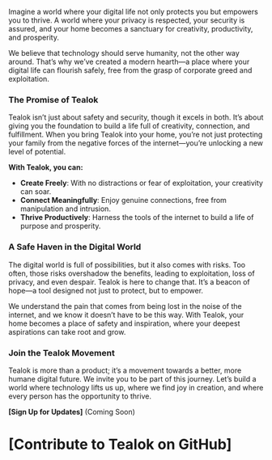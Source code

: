 Imagine a world where your digital life not only protects you but empowers you to thrive. A world where your privacy is respected, your security is assured, and your home becomes a sanctuary for creativity, productivity, and prosperity.

We believe that technology should serve humanity, not the other way around. That’s why we’ve created a modern hearth—a place where your digital life can flourish safely, free from the grasp of corporate greed and exploitation.



### **The Promise of Tealok**

Tealok isn’t just about safety and security, though it excels in both. It’s about giving you the foundation to build a life full of creativity, connection, and fulfillment. When you bring Tealok into your home, you’re not just protecting your family from the negative forces of the internet—you’re unlocking a new level of potential.

**With Tealok, you can:**

- **Create Freely**: With no distractions or fear of exploitation, your creativity can soar.
- **Connect Meaningfully**: Enjoy genuine connections, free from manipulation and intrusion.
- **Thrive Productively**: Harness the tools of the internet to build a life of purpose and prosperity.



### **A Safe Haven in the Digital World**

The digital world is full of possibilities, but it also comes with risks. Too often, those risks overshadow the benefits, leading to exploitation, loss of privacy, and even despair. Tealok is here to change that. It’s a beacon of hope—a tool designed not just to protect, but to empower.

We understand the pain that comes from being lost in the noise of the internet, and we know it doesn’t have to be this way. With Tealok, your home becomes a place of safety and inspiration, where your deepest aspirations can take root and grow.



### **Join the Tealok Movement**

Tealok is more than a product; it’s a movement towards a better, more humane digital future. We invite you to be part of this journey. Let’s build a world where technology lifts us up, where we find joy in creation, and where every person has the opportunity to thrive.

**[Sign Up for Updates]** (Coming Soon)

**[Contribute to Tealok on GitHub]**
=======
